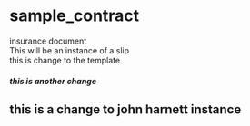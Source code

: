 # sample_contract
insurance document  
This will be an instance of a slip  
this is change to the template  
##### this is another change  

## this is a change to john harnett instance
